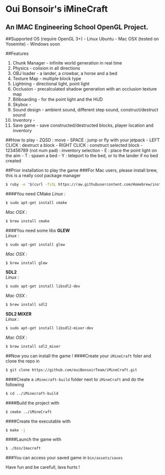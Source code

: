 Oui Bonsoir's iMineCraft
==========
An IMAC Engineering School OpenGL Project.
----------

##Supported OS (require OpenGL 3+)
	- Linux Ubuntu
	- Mac OSX (tested on Yosemite)
	- Windows soon


##Features
1. Chunk Manager - infinite world generation in real time
2. Physics - colision in all directions
3. OBJ loader - a lander, a crowbar, a horse and a bed
4. Texture Map - multiple block type
5. Lightning - directional light, point light
6. Occlusion - precalculated shadow generation with an occlusion texture map
7. Billboarding - for the point light and the HUD
8. Skybox - 
9. Sound design - ambient sound, different step sound, construct/destruct sound
10. Inventory - 
11. Save game - save constructed/destructed blocks, player location and inventory

##How to play
	- ZQSD : move
	- SPACE : jump or fly with your jetpack
	- LEFT CLICK : destruct a block
	- RIGHT CLICK : construct selected block
	- 123456789 (not num pad) : inventory selection
	- E : place the point light on the aim
	- T : spawn a bed
	- Y : teleport to the bed, or to the lander if no bed created


##Prior installation to play the game
###For Mac users, please install brew, this is a really cool package manager
```sh
$ ruby -e "$(curl -fsSL https://raw.githubusercontent.com/Homebrew/install/master/install)"
```

####You need CMake
*Linux :*
```sh
$ sudo apt-get install cmake
```
*Mac OSX :*
```sh
$ brew install cmake
```

####You need some libs
**GLEW**  
*Linux :*
```sh
$ sudo apt-get install glew
```
*Mac OSX :*
```sh
$ brew install glew
```

**SDL2**  
*Linux :*
```sh
$ sudo apt-get install libsdl2-dev
```
*Mac OSX :*
```sh
$ brew install sdl2
```

**SDL2 MIXER**  
*Linux :*
```sh
$ sudo apt-get install libsdl2-mixer-dev
```
*Mac OSX :*
```sh
$ brew install sdl2_mixer
```


##Now you can install the game !
####Create your ``iMineCraft`` foler and clone the repo in
```sh
$ git clone https://github.com/ouiBonsoirTeam/iMineCraft.git
```
####Create a ``iMinecraft-build`` folder next to ``iMineCraft`` and do the following
```sh
$ cd ../iMinecraft-build
```
####Build the project with
```sh
$ cmake ../iMineCraft
```
####Create the executable with
```sh
$ make -j
```
####Launch the game with
```sh
$ ./bin/Imacraft
```


###You can access your saved game in
``bin/assets/saves``


Have fun and be carefull, lava hurts !